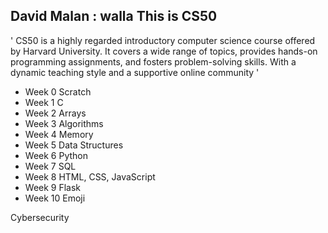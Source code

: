 ## David Malan : walla This is CS50 
' CS50 is a highly regarded introductory computer science course offered by Harvard University. It covers a wide range of topics, provides hands-on programming assignments, and fosters problem-solving skills. With a dynamic teaching style and a supportive online community '

- Week 0 Scratch
- Week 1 C
- Week 2 Arrays
- Week 3 Algorithms
- Week 4 Memory
- Week 5 Data Structures
- Week 6 Python
- Week 7 SQL
- Week 8 HTML, CSS, JavaScript
- Week 9 Flask
- Week 10 Emoji

Cybersecurity

